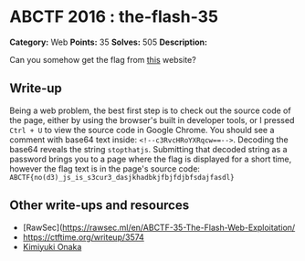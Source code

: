 # ABCTF 2016 : the-flash-35

**Category:** Web
**Points:** 35
**Solves:** 505
**Description:**

Can you somehow get the flag from [this](http://yrmyzscnvh.abctf.xyz/web2/) website?

## Write-up

Being a web problem, the best first step is to check out the source code of the page, either by using the browser's built in developer tools, or I pressed `Ctrl + U` to view the source code in Google Chrome. You should see a comment with base64 text inside: `<!--c3RvcHRoYXRqcw==-->`. Decoding the base64 reveals the string `stopthatjs`. Submitting that decoded string as a password brings you to a page where the flag is displayed for a short time, however the flag text is in the page's source code: `ABCTF{no(d3)_js_is_s3cur3_dasjkhadbkjfbjfdjbfsdajfasdl}`

## Other write-ups and resources

* [RawSec](https://rawsec.ml/en/ABCTF-35-The-Flash-Web-Exploitation/
* https://ctftime.org/writeup/3574
* [Kimiyuki Onaka](https://kimiyuki.net/blog/2016/07/23/abctf-2016/)
